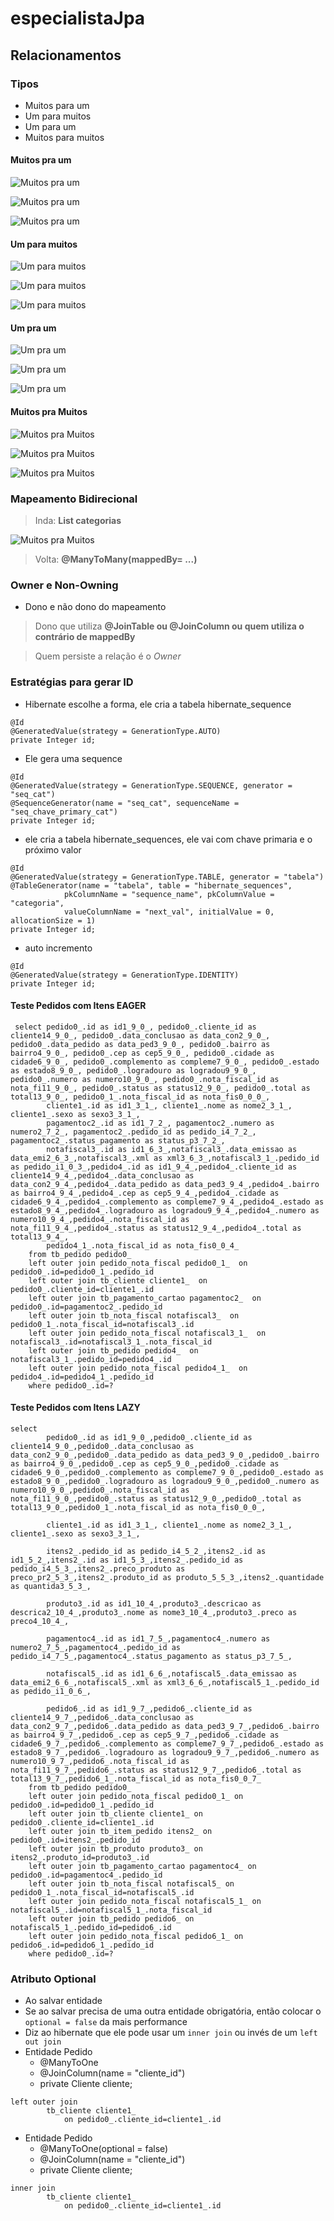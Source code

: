 # especialistaJpa

## Relacionamentos

### Tipos
- Muitos para um
- Um para muitos
- Um para um
- Muitos para muitos

#### Muitos pra um

![Muitos pra um](./asserts/muitos_pra_um.png)

![Muitos pra um](./asserts/relacao_n_1.png)

![Muitos pra um](./asserts/relacao_n_1_java.png)

#### Um para muitos

![Um para muitos](./asserts/um_pra_muitos.png)

![Um para muitos](./asserts/relacionamento_um_pra_muitos.png)

![Um para muitos](./asserts/um_pra_muitos_java.png)

#### Um pra um

![Um pra um](./asserts/um_pra_um_desc.png)

![Um pra um](./asserts/um_pra_um_rel.png)

![Um pra um](./asserts/um_pra_um_java.png)

#### Muitos pra Muitos

![Muitos pra Muitos](./asserts/m_pra_m_desc.png)

![Muitos pra Muitos](./asserts/m_pra_m_rel.png)

![Muitos pra Muitos](./asserts/m_pra_m_java.png)


### Mapeamento Bidirecional

> Inda: **List<Categoria> categorias**

![Muitos pra Muitos](./asserts/m_pra_m_java.png)

> Volta: **@ManyToMany(mappedBy= ...)**

### Owner e Non-Owning
- Dono e não dono do mapeamento

> Dono que utiliza **@JoinTable ou @JoinColumn ou quem utiliza o contrário de mappedBy**

> Quem persiste a relação é o *Owner*


### Estratégias para gerar ID
- Hibernate escolhe a forma, ele cria a tabela hibernate_sequence

```
@Id
@GeneratedValue(strategy = GenerationType.AUTO)
private Integer id;
```

- Ele gera uma sequence

```
@Id
@GeneratedValue(strategy = GenerationType.SEQUENCE, generator = "seq_cat")
@SequenceGenerator(name = "seq_cat", sequenceName = "seq_chave_primary_cat")
private Integer id;
```

- ele cria a tabela hibernate_sequences, ele vai com chave primaria  e o próximo valor

```
@Id
@GeneratedValue(strategy = GenerationType.TABLE, generator = "tabela")
@TableGenerator(name = "tabela", table = "hibernate_sequences",
            pkColumnName = "sequence_name", pkColumnValue = "categoria",
            valueColumnName = "next_val", initialValue = 0, allocationSize = 1)
private Integer id;
```

- auto incremento

```
@Id
@GeneratedValue(strategy = GenerationType.IDENTITY)
private Integer id;
```

#### Teste Pedidos com Itens EAGER
```
 select pedido0_.id as id1_9_0_, pedido0_.cliente_id as cliente14_9_0_, pedido0_.data_conclusao as data_con2_9_0_, pedido0_.data_pedido as data_ped3_9_0_, pedido0_.bairro as bairro4_9_0_, pedido0_.cep as cep5_9_0_, pedido0_.cidade as cidade6_9_0_, pedido0_.complemento as compleme7_9_0_, pedido0_.estado as estado8_9_0_, pedido0_.logradouro as logradou9_9_0_, pedido0_.numero as numero10_9_0_, pedido0_.nota_fiscal_id as nota_fi11_9_0_, pedido0_.status as status12_9_0_, pedido0_.total as total13_9_0_, pedido0_1_.nota_fiscal_id as nota_fis0_0_0_,
        cliente1_.id as id1_3_1_, cliente1_.nome as nome2_3_1_, cliente1_.sexo as sexo3_3_1_,
        pagamentoc2_.id as id1_7_2_, pagamentoc2_.numero as numero2_7_2_, pagamentoc2_.pedido_id as pedido_i4_7_2_, pagamentoc2_.status_pagamento as status_p3_7_2_,
        notafiscal3_.id as id1_6_3_,notafiscal3_.data_emissao as data_emi2_6_3_,notafiscal3_.xml as xml3_6_3_,notafiscal3_1_.pedido_id as pedido_i1_0_3_,pedido4_.id as id1_9_4_,pedido4_.cliente_id as cliente14_9_4_,pedido4_.data_conclusao as data_con2_9_4_,pedido4_.data_pedido as data_ped3_9_4_,pedido4_.bairro as bairro4_9_4_,pedido4_.cep as cep5_9_4_,pedido4_.cidade as cidade6_9_4_,pedido4_.complemento as compleme7_9_4_,pedido4_.estado as estado8_9_4_,pedido4_.logradouro as logradou9_9_4_,pedido4_.numero as numero10_9_4_,pedido4_.nota_fiscal_id as nota_fi11_9_4_,pedido4_.status as status12_9_4_,pedido4_.total as total13_9_4_,
        pedido4_1_.nota_fiscal_id as nota_fis0_0_4_ 
    from tb_pedido pedido0_ 
    left outer join pedido_nota_fiscal pedido0_1_  on pedido0_.id=pedido0_1_.pedido_id 
    left outer join tb_cliente cliente1_  on pedido0_.cliente_id=cliente1_.id 
    left outer join tb_pagamento_cartao pagamentoc2_  on pedido0_.id=pagamentoc2_.pedido_id 
    left outer join tb_nota_fiscal notafiscal3_  on pedido0_1_.nota_fiscal_id=notafiscal3_.id 
    left outer join pedido_nota_fiscal notafiscal3_1_  on notafiscal3_.id=notafiscal3_1_.nota_fiscal_id 
    left outer join tb_pedido pedido4_  on notafiscal3_1_.pedido_id=pedido4_.id 
    left outer join pedido_nota_fiscal pedido4_1_  on pedido4_.id=pedido4_1_.pedido_id 
    where pedido0_.id=?
```

#### Teste Pedidos com Itens LAZY
```
select
        pedido0_.id as id1_9_0_,pedido0_.cliente_id as cliente14_9_0_,pedido0_.data_conclusao as data_con2_9_0_,pedido0_.data_pedido as data_ped3_9_0_,pedido0_.bairro as bairro4_9_0_,pedido0_.cep as cep5_9_0_,pedido0_.cidade as cidade6_9_0_,pedido0_.complemento as compleme7_9_0_,pedido0_.estado as estado8_9_0_,pedido0_.logradouro as logradou9_9_0_,pedido0_.numero as numero10_9_0_,pedido0_.nota_fiscal_id as nota_fi11_9_0_,pedido0_.status as status12_9_0_,pedido0_.total as total13_9_0_,pedido0_1_.nota_fiscal_id as nota_fis0_0_0_,
        
        cliente1_.id as id1_3_1_, cliente1_.nome as nome2_3_1_, cliente1_.sexo as sexo3_3_1_,
        
        itens2_.pedido_id as pedido_i4_5_2_,itens2_.id as id1_5_2_,itens2_.id as id1_5_3_,itens2_.pedido_id as pedido_i4_5_3_,itens2_.preco_produto as preco_pr2_5_3_,itens2_.produto_id as produto_5_5_3_,itens2_.quantidade as quantida3_5_3_,
        
        produto3_.id as id1_10_4_,produto3_.descricao as descrica2_10_4_,produto3_.nome as nome3_10_4_,produto3_.preco as preco4_10_4_,
        
        pagamentoc4_.id as id1_7_5_,pagamentoc4_.numero as numero2_7_5_,pagamentoc4_.pedido_id as pedido_i4_7_5_,pagamentoc4_.status_pagamento as status_p3_7_5_,
        
        notafiscal5_.id as id1_6_6_,notafiscal5_.data_emissao as data_emi2_6_6_,notafiscal5_.xml as xml3_6_6_,notafiscal5_1_.pedido_id as pedido_i1_0_6_,
        
        pedido6_.id as id1_9_7_,pedido6_.cliente_id as cliente14_9_7_,pedido6_.data_conclusao as data_con2_9_7_,pedido6_.data_pedido as data_ped3_9_7_,pedido6_.bairro as bairro4_9_7_,pedido6_.cep as cep5_9_7_,pedido6_.cidade as cidade6_9_7_,pedido6_.complemento as compleme7_9_7_,pedido6_.estado as estado8_9_7_,pedido6_.logradouro as logradou9_9_7_,pedido6_.numero as numero10_9_7_,pedido6_.nota_fiscal_id as nota_fi11_9_7_,pedido6_.status as status12_9_7_,pedido6_.total as total13_9_7_,pedido6_1_.nota_fiscal_id as nota_fis0_0_7_ 
    from tb_pedido pedido0_ 
    left outer join pedido_nota_fiscal pedido0_1_ on pedido0_.id=pedido0_1_.pedido_id 
    left outer join tb_cliente cliente1_ on pedido0_.cliente_id=cliente1_.id 
    left outer join tb_item_pedido itens2_ on pedido0_.id=itens2_.pedido_id 
    left outer join tb_produto produto3_ on itens2_.produto_id=produto3_.id 
    left outer join tb_pagamento_cartao pagamentoc4_ on pedido0_.id=pagamentoc4_.pedido_id 
    left outer join tb_nota_fiscal notafiscal5_ on pedido0_1_.nota_fiscal_id=notafiscal5_.id 
    left outer join pedido_nota_fiscal notafiscal5_1_ on notafiscal5_.id=notafiscal5_1_.nota_fiscal_id 
    left outer join tb_pedido pedido6_ on notafiscal5_1_.pedido_id=pedido6_.id 
    left outer join pedido_nota_fiscal pedido6_1_ on pedido6_.id=pedido6_1_.pedido_id 
    where pedido0_.id=?
```

### Atributo Optional
- Ao salvar entidade
 - Se ao salvar precisa de uma outra entidade obrigatória, então colocar o `optional = false` da mais performance
 - Diz ao hibernate que ele pode usar um `inner join` ou invés de um `left out join`
- Entidade Pedido
    - @ManyToOne
    - @JoinColumn(name = "cliente_id")
    - private Cliente cliente; 

```
left outer join
        tb_cliente cliente1_ 
            on pedido0_.cliente_id=cliente1_.id 
```
- Entidade Pedido
    - @ManyToOne(optional = false)
    - @JoinColumn(name = "cliente_id")
    - private Cliente cliente; 
    
```
inner join
        tb_cliente cliente1_ 
            on pedido0_.cliente_id=cliente1_.id 
```
